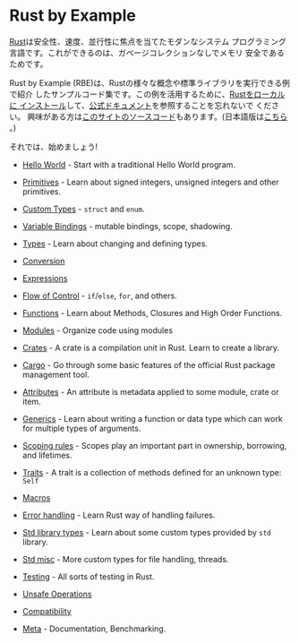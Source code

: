 # Rust by Example

[Rust][rust]は安全性、速度、並行性に焦点を当てたモダンなシステム
プログラミング言語です。これができるのは、ガベージコレクションなしでメモリ
安全であるためです。

Rust by Example (RBE)は、Rustの様々な概念や標準ライブラリを実行できる例で紹介
したサンプルコード集です。この例を活用するために、[Rustをローカルに
インストール][install]して、[公式ドキュメント][std]を参照することを忘れないで
ください。
興味がある方は[このサイトのソースコード][home]もあります。(日本語版は[こちら
][home-ja]。)

それでは、始めましょう!

- [Hello World](hello.md) - Start with a traditional Hello World program.

- [Primitives](primitives.md) - Learn about signed integers, unsigned integers and other primitives.

- [Custom Types](custom_types.md) - `struct` and `enum`.

- [Variable Bindings](variable_bindings.md) - mutable bindings, scope, shadowing.

- [Types](types.md) - Learn about changing and defining types.

- [Conversion](conversion.md)

- [Expressions](expression.md)

- [Flow of Control](flow_control.md) - `if`/`else`, `for`, and others.

- [Functions](fn.md) - Learn about Methods, Closures and High Order Functions.

- [Modules](mod.md) - Organize code using modules

- [Crates](crates.md) - A crate is a compilation unit in Rust. Learn to create a library.

- [Cargo](cargo.md) - Go through some basic features of the official Rust package management tool.

- [Attributes](attribute.md) - An attribute is metadata applied to some module, crate or item.

- [Generics](generics.md) - Learn about writing a function or data type which can work for multiple types of arguments.

- [Scoping rules](scope.md) - Scopes play an important part in ownership, borrowing, and lifetimes.

- [Traits](trait.md) - A trait is a collection of methods defined for an unknown type: `Self`

- [Macros](macros.md)

- [Error handling](error.md) - Learn Rust way of handling failures.

- [Std library types](std.md) - Learn about some custom types provided by `std` library.

- [Std misc](std_misc.md) - More custom types for file handling, threads.

- [Testing](testing.md) - All sorts of testing in Rust.

- [Unsafe Operations](unsafe.md)

- [Compatibility](compatibility.md)

- [Meta](meta.md) - Documentation, Benchmarking.


[rust]: https://www.rust-lang.org/
[install]: https://www.rust-lang.org/tools/install
[std]: https://doc.rust-lang.org/std/
[home]: https://github.com/rust-lang/rust-by-example
[home-ja]: https://github.com/watcol/rbe-ja
